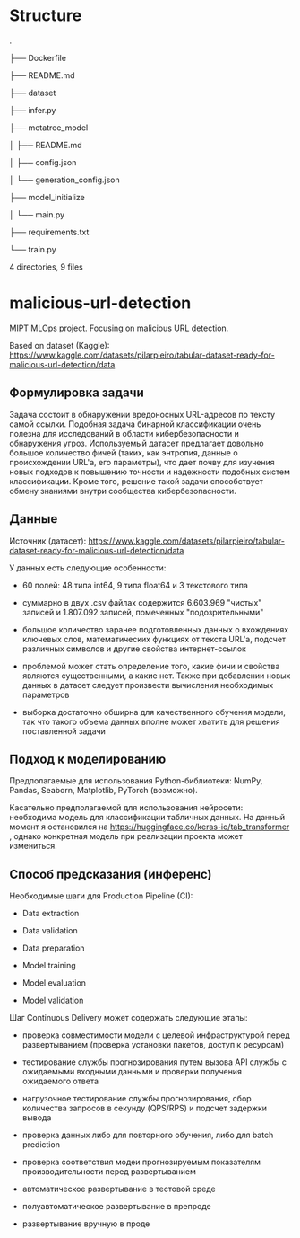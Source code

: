 # Structure

.

├── Dockerfile

├── README.md

├── dataset

├── infer.py

├── metatree_model

│   ├── README.md

│   ├── config.json

│   └── generation_config.json

├── model_initialize

│   └── main.py

├── requirements.txt

└── train.py

4 directories, 9 files

# malicious-url-detection
MIPT MLOps project. Focusing on malicious URL detection.

Based on dataset (Kaggle): https://www.kaggle.com/datasets/pilarpieiro/tabular-dataset-ready-for-malicious-url-detection/data

## Формулировка задачи

Задача состоит в обнаружении вредоносных URL-адресов по тексту самой ссылки. Подобная задача бинарной классификации очень полезна для исследований в области кибербезопасности и обнаружения угроз. Используемый датасет предлагает довольно большое количество фичей (таких, как энтропия, данные о происхождении URL'а, его параметры), что дает почву для изучения новых подходов к повышению точности и надежности подобных систем классификации. Кроме того, решение такой задачи способствует обмену знаниями внутри сообщества кибербезопасности.

## Данные

Источник (датасет): https://www.kaggle.com/datasets/pilarpieiro/tabular-dataset-ready-for-malicious-url-detection/data

У данных есть следующие особенности:

- 60 полей: 48 типа int64, 9 типа float64 и 3 текстового типа

- суммарно в двух .csv файлах содержится 6.603.969 "чистых" записей и 1.807.092 записей, помеченных "подозрительными"

- большое количество заранее подготовленных данных о вхождениях ключевых слов, математических функциях от текста URL'а, подсчет различных символов и другие свойства интернет-ссылок

- проблемой может стать определение того, какие фичи и свойства являются существенными, а какие нет. Также при добавлении новых данных в датасет следует произвести вычисления необходимых параметров

- выборка достаточно обширна для качественного обучения модели, так что такого объема данных вполне может хватить для решения поставленной задачи

## Подход к моделированию

Предполагаемые для использования Python-библиотеки: NumPy, Pandas, Seaborn, Matplotlib, PyTorch (возможно).

Касательно предполагаемой для использования нейросети: необходима модель для классификации табличных данных. На данный момент я остановился на https://huggingface.co/keras-io/tab_transformer , однако конкретная модель при реализации проекта может измениться.

##  Способ предсказания (инференс)

Необходимые шаги для Production Pipeline (CI):

- Data extraction

- Data validation

- Data preparation

- Model training

- Model evaluation

- Model validation

Шаг Continuous Delivery может содержать следующие этапы:

- проверка совместимости модели с целевой инфраструктурой перед развертыванием (проверка установки пакетов, доступ к ресурсам)

- тестирование службы прогнозирования путем вызова API службы с ожидаемыми входными данными и проверки получения ожидаемого ответа

- нагрузочное тестирование службы прогнозирования, сбор количества запросов в секунду (QPS/RPS) и подсчет задержки вывода

- проверка данных либо для повторного обучения, либо для batch prediction

- проверка соответствия модеи прогнозируемым показателям производительности перед развертыванием

- автоматическое развертывание в тестовой среде

- полуавтоматическое развертывание в препроде

- развертывание вручную в проде

